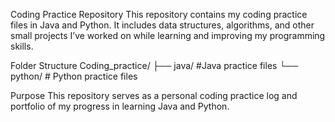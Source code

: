 Coding Practice Repository
This repository contains my coding practice files in Java and Python. It includes data structures, algorithms, and other small projects I’ve worked on while learning and improving my programming skills.


Folder Structure
Coding_practice/
├── java/ #Java practice files
└── python/ # Python practice files

Purpose
This repository serves as a personal coding practice log and portfolio of my progress in learning Java and Python.
